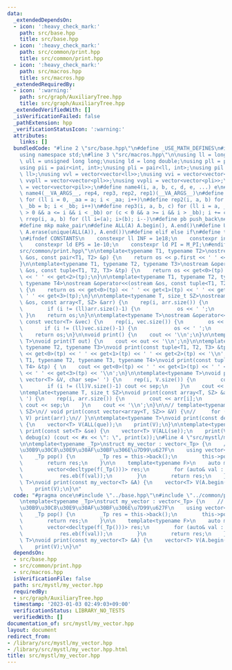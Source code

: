 ```yaml
---
data:
  _extendedDependsOn:
  - icon: ':heavy_check_mark:'
    path: src/base.hpp
    title: src/base.hpp
  - icon: ':heavy_check_mark:'
    path: src/common/print.hpp
    title: src/common/print.hpp
  - icon: ':heavy_check_mark:'
    path: src/macros.hpp
    title: src/macros.hpp
  _extendedRequiredBy:
  - icon: ':warning:'
    path: src/graph/AuxiliaryTree.hpp
    title: src/graph/AuxiliaryTree.hpp
  _extendedVerifiedWith: []
  _isVerificationFailed: false
  _pathExtension: hpp
  _verificationStatusIcon: ':warning:'
  attributes:
    links: []
  bundledCode: "#line 2 \"src/base.hpp\"\n#define _USE_MATH_DEFINES\n#include <bits/stdc++.h>\n\
    using namespace std;\n#line 3 \"src/macros.hpp\"\n\nusing ll = long long;\nusing\
    \ ull = unsigned long long;\nusing ld = long double;\nusing pll = pair<ll, ll>;\n\
    using pii = pair<int, int>;\nusing pli = pair<ll, int>;\nusing pil = pair<int,\
    \ ll>;\nusing vvl = vector<vector<ll>>;\nusing vvi = vector<vector<int>>;\nusing\
    \ vvpll = vector<vector<pll>>;\nusing vvpli = vector<vector<pli>>;\nusing vvpil\
    \ = vector<vector<pil>>;\n#define name4(i, a, b, c, d, e, ...) e\n#define rep(...)\
    \ name4(__VA_ARGS__, rep4, rep3, rep2, rep1)(__VA_ARGS__)\n#define rep1(i, a)\
    \ for (ll i = 0, _aa = a; i < _aa; i++)\n#define rep2(i, a, b) for (ll i = a,\
    \ _bb = b; i < _bb; i++)\n#define rep3(i, a, b, c) for (ll i = a, _bb = b; (c\
    \ > 0 && a <= i && i < _bb) or (c < 0 && a >= i && i > _bb); i += c)\n#define\
    \ rrep(i, a, b) for (ll i=(a); i>(b); i--)\n#define pb push_back\n#define eb emplace_back\n\
    #define mkp make_pair\n#define ALL(A) A.begin(), A.end()\n#define UNIQUE(A) sort(ALL(A)),\
    \ A.erase(unique(ALL(A)), A.end())\n#define elif else if\n#define tostr to_string\n\
    \n#ifndef CONSTANTS\n    constexpr ll INF = 1e18;\n    constexpr int MOD = 1000000007;\n\
    \    constexpr ld EPS = 1e-10;\n    constexpr ld PI = M_PI;\n#endif\n#line 3 \"\
    src/common/print.hpp\"\n\ntemplate<typename T1, typename T2>\nostream &operator<<(ostream\
    \ &os, const pair<T1, T2> &p) {\n    return os << p.first << ' ' << p.second;\n\
    }\n\ntemplate<typename T1, typename T2, typename T3>\nostream &operator<<(ostream\
    \ &os, const tuple<T1, T2, T3> &tp) {\n    return os << get<0>(tp) << ' ' << get<1>(tp)\
    \ << ' ' << get<2>(tp);\n}\n\ntemplate<typename T1, typename T2, typename T3,\
    \ typename T4>\nostream &operator<<(ostream &os, const tuple<T1, T2, T3, T4> &tp)\
    \ {\n    return os << get<0>(tp) << ' ' << get<1>(tp) << ' ' << get<2>(tp) <<\
    \ ' ' << get<3>(tp);\n}\n\ntemplate<typename T, size_t SZ>\nostream &operator<<(ostream\
    \ &os, const array<T, SZ> &arr) {\n    rep(i, arr.size()) {\n        os << arr[i];\n\
    \        if (i != (ll)arr.size()-1) {\n            os << ' ';\n        }\n   \
    \ }\n    return os;\n}\n\ntemplate<typename T>\nostream &operator<<(ostream &os,\
    \ const vector<T> &vec) {\n    rep(i, vec.size()) {\n        os << vec[i];\n \
    \       if (i != (ll)vec.size()-1) {\n            os << ' ';\n        }\n    }\n\
    \    return os;\n}\n\nvoid print() {\n    cout << '\\n';\n}\n\ntemplate<typename\
    \ T>\nvoid print(T out) {\n    cout << out << '\\n';\n}\n\ntemplate<typename T1,\
    \ typename T2, typename T3>\nvoid print(const tuple<T1, T2, T3> &tp) {\n    cout\
    \ << get<0>(tp) << ' ' << get<1>(tp) << ' ' << get<2>(tp) << '\\n';\n}\n\ntemplate<typename\
    \ T1, typename T2, typename T3, typename T4>\nvoid print(const tuple<T1, T2, T3,\
    \ T4> &tp) { \n    cout << get<0>(tp) << ' ' << get<1>(tp) << ' ' << get<2>(tp)\
    \ << ' ' << get<3>(tp) << '\\n';\n}\n\ntemplate<typename T>\nvoid print(const\
    \ vector<T> &V, char sep=' ') {\n    rep(i, V.size()) {\n        cout << V[i];\n\
    \        if (i != (ll)V.size()-1) cout << sep;\n    }\n    cout << '\\n';\n}\n\
    \ntemplate<typename T, size_t SZ>\nvoid print(const array<T, SZ> &arr, char sep='\
    \ ') {\n    rep(i, arr.size()) {\n        cout << arr[i];\n        if (i != (ll)arr.size()-1)\
    \ cout << sep;\n    }\n    cout << '\\n';\n}\n\n// template<typename T, size_t\
    \ SZ>\n// void print(const vector<array<T, SZ>> &V) {\n//     for (auto& arr :\
    \ V) print(arr);\n// }\n\ntemplate<typename T>\nvoid print(const deque<T> &que)\
    \ {\n    vector<T> V(ALL(que));\n    print(V);\n}\n\ntemplate<typename T>\nvoid\
    \ print(const set<T> &se) {\n    vector<T> V(ALL(se));\n    print(V);\n}\n\n#define\
    \ debug(x) (cout << #x << \": \", print(x));\n#line 4 \"src/mystl/my_vector.hpp\"\
    \n\ntemplate<typename _Tp>\nstruct my_vector : vector<_Tp> {\n    // \u30B3\u30F3\
    \u30B9\u30C8\u30E9\u30AF\u30BF\u306E\u7D99\u627F\n    using vector<_Tp>::vector;\n\
    \    _Tp pop() {\n        _Tp res = this->back();\n        this->pop_back();\n\
    \        return res;\n    }\n\n    template<typename F>\n    auto map(F f) {\n\
    \        vector<decltype(f(_Tp()))> res;\n        for (auto& val : *this) {\n\
    \            res.eb(f(val));\n        }\n        return res;\n    }\n};\n\ntemplate<typename\
    \ T>\nvoid print(const my_vector<T> &A) {\n    vector<T> V(A.begin(), A.end());\n\
    \    print(V);\n}\n"
  code: "#pragma once\n#include \"../base.hpp\"\n#include \"../common/print.hpp\"\n\
    \ntemplate<typename _Tp>\nstruct my_vector : vector<_Tp> {\n    // \u30B3\u30F3\
    \u30B9\u30C8\u30E9\u30AF\u30BF\u306E\u7D99\u627F\n    using vector<_Tp>::vector;\n\
    \    _Tp pop() {\n        _Tp res = this->back();\n        this->pop_back();\n\
    \        return res;\n    }\n\n    template<typename F>\n    auto map(F f) {\n\
    \        vector<decltype(f(_Tp()))> res;\n        for (auto& val : *this) {\n\
    \            res.eb(f(val));\n        }\n        return res;\n    }\n};\n\ntemplate<typename\
    \ T>\nvoid print(const my_vector<T> &A) {\n    vector<T> V(A.begin(), A.end());\n\
    \    print(V);\n}\n"
  dependsOn:
  - src/base.hpp
  - src/common/print.hpp
  - src/macros.hpp
  isVerificationFile: false
  path: src/mystl/my_vector.hpp
  requiredBy:
  - src/graph/AuxiliaryTree.hpp
  timestamp: '2023-01-03 02:49:03+09:00'
  verificationStatus: LIBRARY_NO_TESTS
  verifiedWith: []
documentation_of: src/mystl/my_vector.hpp
layout: document
redirect_from:
- /library/src/mystl/my_vector.hpp
- /library/src/mystl/my_vector.hpp.html
title: src/mystl/my_vector.hpp
---
```

